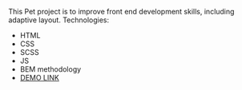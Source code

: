 This Pet project is to improve front end development skills, including adaptive layout.
Technologies:
  - HTML
  - CSS
  - SCSS
  - JS
  - BEM methodology
- [DEMO LINK](https://yuriy-komolov.github.io/My-Bike-landing/)
